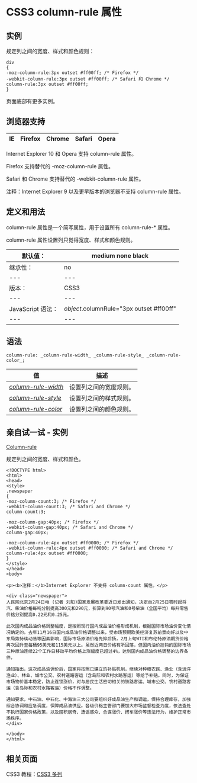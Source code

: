 # CSS3 column-rule 属性



## 实例

规定列之间的宽度、样式和颜色规则：

```
div
{
-moz-column-rule:3px outset #ff00ff; /* Firefox */
-webkit-column-rule:3px outset #ff00ff; /* Safari 和 Chrome */
column-rule:3px outset #ff00ff;
}

```

页面底部有更多实例。

## 浏览器支持

| IE | Firefox | Chrome | Safari | Opera |
| --- | --- | --- | --- | --- |

Internet Explorer 10 和 Opera 支持 column-rule 属性。

Firefox 支持替代的 -moz-column-rule 属性。

Safari 和 Chrome 支持替代的 -webkit-column-rule 属性。

注释：Internet Explorer 9 以及更早版本的浏览器不支持 column-rule 属性。

## 定义和用法

column-rule 属性是一个简写属性，用于设置所有 column-rule-* 属性。

column-rule 属性设置列只觉得宽度、样式和颜色规则。

| 默认值： | medium none black |
| --- | --- |
| 继承性： | no |
| --- | --- |
| 版本： | CSS3 |
| --- | --- |
| JavaScript 语法： | _object_.columnRule="3px outset #ff00ff" |
| --- | --- |

## 语法

```
column-rule: _column-rule-width_ _column-rule-style_ _column-rule-color_;
```

| 值 | 描述 |
| --- | --- |
| _[column-rule-width](/cssref/pr_column-rule-width.asp "CSS3 column-rule-width 属性")_ | 设置列之间的宽度规则。 |
| _[column-rule-style](/cssref/pr_column-rule-style.asp "CSS3 column-rule-style 属性")_ | 设置列之间的样式规则。 |
| _[column-rule-color](/cssref/pr_column-rule-color.asp "CSS3 column-rule-color 属性")_ | 设置列之间的颜色规则。 |

## 亲自试一试 - 实例

[Column-rule](/tiy/t.asp?f=css3_column-rule)

规定列之间的宽度、样式和颜色。

```
<!DOCTYPE html>
<html>
<head>
<style> 
.newspaper
{
-moz-column-count:3; /* Firefox */
-webkit-column-count:3; /* Safari and Chrome */
column-count:3;

-moz-column-gap:40px; /* Firefox */
-webkit-column-gap:40px; /* Safari and Chrome */
column-gap:40px;

-moz-column-rule:4px outset #ff0000; /* Firefox */
-webkit-column-rule:4px outset #ff0000; /* Safari and Chrome */
column-rule:4px outset #ff0000;
}
</style>
</head>
<body>

<p><b>注释：</b>Internet Explorer 不支持 column-count 属性。</p>

<div class="newspaper">
人民网北京2月24日电 (记者 刘阳)国家发展改革委近日发出通知，决定自2月25日零时起将汽、柴油价格每吨分别提高300元和290元，折算到90号汽油和0号柴油（全国平均）每升零售价格分别提高0.22元和0.25元。

此次国内成品油价格调整幅度，是按照现行国内成品油价格形成机制，根据国际市场油价变化情况确定的。去年11月16日国内成品油价格调整以来，受市场预期欧美经济复苏前景向好以及中东局势持续动荡等因素影响，国际市场原油价格先抑后扬，2月上旬WTI和布伦特原油期货价格再次回升至每桶95美元和115美元以上。虽然近两日价格有所回落，但国内油价挂钩的国际市场三种原油连续22个工作日移动平均价格上涨幅度已超过4%，达到国内成品油价格调整的边界条件。

通知指出，这次成品油调价后，国家将按照已建立的补贴机制，继续对种粮农民、渔业（含远洋渔业）、林业、城市公交、农村道路客运（含岛际和农村水路客运）等给予补贴。同时，为保证市场物价基本稳定，防止连锁涨价，对与居民生活密切相关的铁路客运、城市公交、农村道路客运（含岛际和农村水路客运）价格不作调整。

通知要求，中石油、中石化、中海油三大公司要组织好成品油生产和调运，保持合理库存，加强综合协调和应急调度，保障成品油供应。各级价格主管部门要加大市场监督检查力度，依法查处不执行国家价格政策，以及囤积居奇、造谣惑众、合谋涨价、搭车涨价等违法行为，维护正常市场秩序。
</div>

</body>
</html>

```

## 相关页面

CSS3 教程：[CSS3 多列](/css3/css3_multiple_columns.asp "CSS3 多列")



